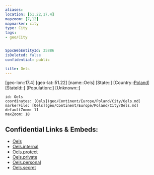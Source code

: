 ```yaml
---
aliases: 
location: [51.22,17.4]
mapzoom: [7,12] 
mapmarker: city 
type: City
tags:
- geo/City


SpocWebEntityId: 35886
isDeleted: false
confidential: public

title: Oels
---
```

[geo-lon::17.4]
[geo-lat::51.22]
[name::Oels]
[State::]
[Country::[Poland](geo/Continent/Europe/Poland.md)]
[StateId::]
[Population::]
[Unknown::]


```leaflet
id: Oels
coordinates: [Oels](geo/Continent/Europe/Poland/City/Oels.md)
markerFile: [Oels](geo/Continent/Europe/Poland/City/Oels.md)
defaultZoom: 11 
maxZoom: 18
```


## Confidential Links & Embeds: 
- [Oels](../../../../../../_public/geo/Continent/Europe/Poland/City/Oels.md) 
- [Oels.internal](../../../../../../_internal/geo/Continent/Europe/Poland/City/Oels.internal.md) 
- [Oels.protect](../../../../../../_protect/geo/Continent/Europe/Poland/City/Oels.protect.md) 
- [Oels.private](../../../../../../_private/geo/Continent/Europe/Poland/City/Oels.private.md) 
- [Oels.personal](../../../../../../_personal/geo/Continent/Europe/Poland/City/Oels.personal.md) 
- [Oels.secret](../../../../../../_secret/geo/Continent/Europe/Poland/City/Oels.secret.md) 
